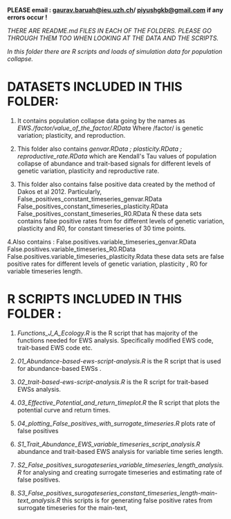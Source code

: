 **PLEASE email : gaurav.baruah@ieu.uzh.ch/ piyushgkb@gmail.com if any errors occur !**

*THERE ARE README.md FILES IN EACH OF THE FOLDERS. PLEASE GO THROUGH THEM TOO WHEN LOOKING AT THE DATA AND THE SCRIPTS.*




*In this folder there are R scripts and loads of simulation data for population collapse.*


# DATASETS INCLUDED IN THIS FOLDER:



1. It contains population collapse data going by the names as *EWS./factor/value_of_the_factor/.RData*
Where /factor/ is genetic variation; plasticity, and reproduction. 


2. This folder also contains *genvar.RData ; plasticity.RData ; reproductive_rate.RData* which are Kendall's Tau values of population collapse of abundance and trait-based signals for different levels of genetic variation, plasticity and reproductive rate.


3. This folder also contains false positive data created by the method of Dakos et al 2012. Particularly,
False_positives_constant_timeseries_genvar.RData
False_positives_constant_timeseries_plasticity.RData
False_positives_constant_timeseries_R0.RData
Ñ these data sets contains false positive rates from for different levels of genetic variation, plasticity and R0, for constant timeseries of 30 time points.

4.Also contains :
 False.positives.variable_timeseries_genvar.RData
False.positives.variable_timeseries_R0.RData
False.positives.variable_timeseries_plasticity.Rdata
 these data sets are false positive rates for different levels of genetic variation, plasticity , R0 for variable timeseries length.



# R SCRIPTS INCLUDED IN THIS FOLDER :

1. *Functions_J_A_Ecology.R*  is the R script that has majority of the functions needed for EWS analysis. Specifically modified EWS code, trait-based EWS code etc.

2. *01_Abundance-based-ews-script-analysis.R*  is the R script that is used for abundance-based EWSs .

3. *02_trait-based-ews-script-analysis.R*  is the R script for trait-based EWSs analysis.

4. *03_Effective_Potential_and_return_timeplot.R* the R script that plots the potential curve and return times.

5. *04_plotting_False_positives_with_surrogate_timeseries.R*  plots rate of false positives

6. *S1_Trait_Abundance_EWS_variable_timeseries_script_analysis.R*  abundance and trait-based EWS analysis for variable time series length.

7. *S2_False_positives_surogateseries_variable_timeseries_length_analysis.R* for analysing and creating surrogate timeseries and estimating rate of false positives.


8. *S3_False_positives_surogateseries_constant_timeseries_length-main-text_analysis.R* this scripts is for generating false positive rates from surrogate timeseries for the main-text,








